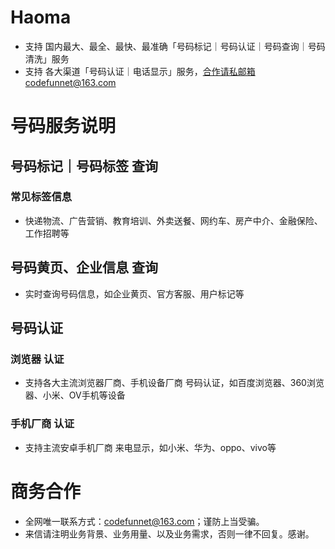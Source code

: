# Haoma
- 支持 国内最大、最全、最快、最准确「号码标记｜号码认证｜号码查询｜号码清洗」服务
- 支持 各大渠道「号码认证｜电话显示」服务，合作请私邮箱codefunnet@163.com

# 号码服务说明
## 号码标记｜号码标签 查询
### 常见标签信息
- 快递物流、广告营销、教育培训、外卖送餐、网约车、房产中介、金融保险、工作招聘等
## 号码黄页、企业信息 查询
- 实时查询号码信息，如企业黄页、官方客服、用户标记等
## 号码认证
### 浏览器 认证
- 支持各大主流浏览器厂商、手机设备厂商 号码认证，如百度浏览器、360浏览器、小米、OV手机等设备
### 手机厂商 认证
- 支持主流安卓手机厂商 来电显示，如小米、华为、oppo、vivo等
  
# 商务合作
- 全网唯一联系方式：codefunnet@163.com；谨防上当受骗。
- 来信请注明业务背景、业务用量、以及业务需求，否则一律不回复。感谢。
